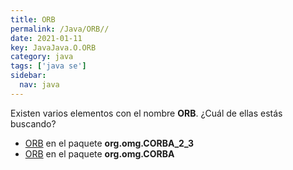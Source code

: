 ```yaml
---
title: ORB
permalink: /Java/ORB//
date: 2021-01-11
key: JavaJava.O.ORB
category: java
tags: ['java se']
sidebar: 
  nav: java
---
```


Existen varios elementos con el nombre **ORB**. ¿Cuál de ellas estás buscando?
<ul>
<li><a href="/Java/ORB-org-omg-CORBA_2_3/">ORB</a> en el paquete <strong>org.omg.CORBA_2_3</strong></li>
<li><a href="/Java/ORB-org-omg-CORBA/">ORB</a> en el paquete <strong>org.omg.CORBA</strong></li>
<ul>
